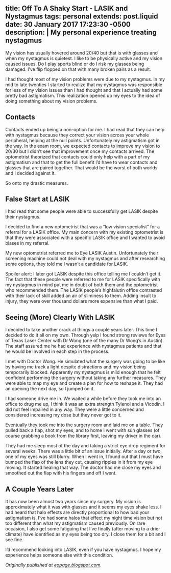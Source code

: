 title: Off To A Shaky Start - LASIK and Nystagmus
tags: personal
extends: post.liquid
date: 30 January 2017 17:23:30 -0500
description: |
  My personal experience treating nystagmus
---

My vision has usually hovered around 20/40 but that is with glasses and when my nystagmus is quietest. I like to be physically active and my vision caused issues. Do I play sports blind or do I risk my glasses being damaged. I’ve flip flopped on that with many broken pairs as a result.

I had thought most of my vision problems were due to my nystagmus. In my mid to late twenties I started to realize that my nystagmus was responsible for less of my vision issues than I had thought and that I actually had some pretty bad astigmatism. This realization opened up my eyes to the idea of doing something about my vision problems.

## Contacts

Contacts ended up being a non-option for me. I had read that they can help with nystagmus because they correct your vision across your whole peripheral, helping at the null points. Unfortunately my astigmatism got in the way. In the exam room, we expected contacts to improve my vision to 20/30 but I didn’t see that improvement once my contacts arrived. The optometrist theorized that contacts could only help with a part of my astigmatism and that to get the full benefit I’d have to wear contacts and glasses that are paired together. That would be the worst of both worlds and I decided against it.

So onto my drastic measures.

## False Start at LASIK

I had read that some people were able to successfully get LASIK despite their nystagmus.

I decided to find a new optometrist that was a “low vision specialist” for a referral for a LASIK office. My main concern with my existing optometrist is that they were associated with a specific LASIK office and I wanted to avoid biases in my referral.

My new optometrist referred me to Eye LASIK Austin. Unfortunately their screening machine could not deal with my nystagmus and after researching some options, they told me I wasn’t a candidate for LASIK.

Spoiler alert: I later got LASIK despite this office telling me I couldn’t get it. The fact that these people were referred to me for LASIK specifically with my nystagmus in mind put me in doubt of both them and the optometrist who recommended them. The LASIK people’s highfalutin office contrasted with their lack of skill added an air of sliminess to them. Adding insult to injury, they were over thousand dollars more expensive than what I paid.

## Seeing (More) Clearly With LASIK

I decided to take another crack at things a couple years later. This time I decided to do it all on my own. Through yelp I found strong reviews for Eyes of Texas Laser Center with Dr Wong (one of the many Dr Wong’s in Austin). The staff assured me he had experience with nystagmus patients and that he would be involved in each step in the process.

I met with Doctor Wong. He simulated what the surgery was going to be like by having me track a light despite distractions and my vision being temporarily blocked. Apparently my nystagmus is mild enough that he felt confident performing the surgery without taking any further measures. They were able to map my eye and create a plan for how to reshape it. They had an opening the next day, so I jumped on it.

I had someone drive me in. We waited a while before they took me into an office to drug me up, I think it was an extra strength Tylenol and a Vicodin. I did not feel impaired in any way. They were a little concerned and considered increasing my dose but they never got to it.

Eventually they took me into the surgery room and laid me on a table. They pulled back a flap, shot my eyes, and to home I went with sun glasses (of course grabbing a book from the library first, leaving my driver in the car).

They had me sleep most of the day and taking a strict eye drop regiment for several weeks. There was a little bit of an issue initially. After a day or two, one of my eyes was still blurry. When I went in, I found out that I must have bumped the flap of the lens they cut, causing ripples in it from my eye moving. It started healing that way. The doctor had me close my eyes and smoothed out the flap with his fingers and off I went.

## A Couple Years Later

It has now been almost two years since my surgery. My vision is approximately what it was with glasses and it seems my eyes shake less. I had heard that halo effects are directly proportional to how bad your astigmatism is. I’ve had some halos that effect my night time vision but not too different than what my astigmatism caused previously. On rare occasion, I also get some fatiguing that I’ve finally (after moving to a drier climate) have identified as my eyes being too dry. I close them for a bit and I see fine.

I’d recommend looking into LASIK, even if you have nystagmus. I hope my experience helps someone else with this condition.

*Originally published at [eopage.blogspot.com](http://eopage.blogspot.com/2017/01/off-to-shaky-start-getting-lasik-with.html).*
